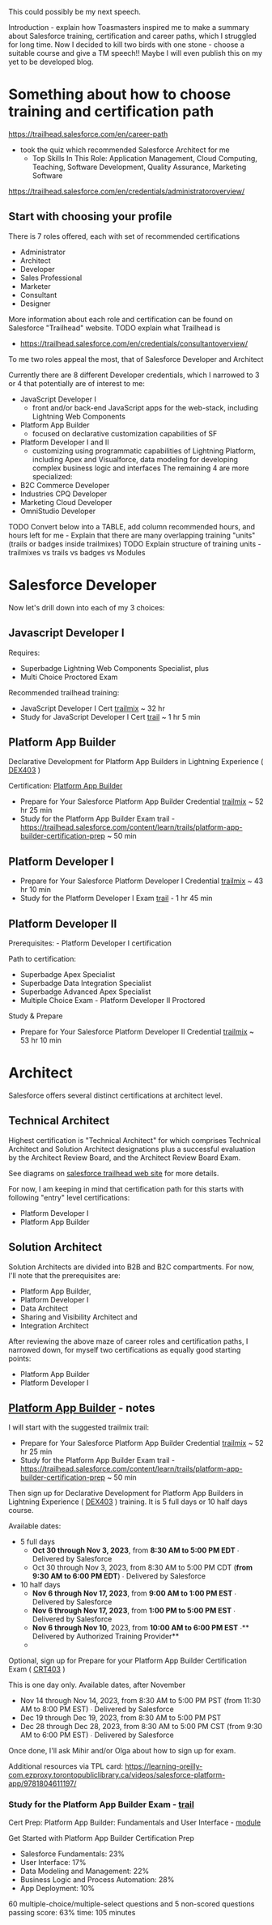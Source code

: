 This could possibly be my next speech.

Introduction - explain how Toasmasters inspired me to make a summary about Salesforce training, certification and career paths, which I struggled for long time.
Now I decided to kill two birds with one stone - choose a suitable course and give a TM speech!! 
Maybe I will even publish this on my yet to be developed blog.

# Something about how to choose training and certification path

https://trailhead.salesforce.com/en/career-path
- took the quiz which recommended Salesforce Architect for me 
    - Top Skills In This Role: Application Management, Cloud Computing, Teaching, Software Development, Quality Assurance, Marketing Software

https://trailhead.salesforce.com/en/credentials/administratoroverview/

## Start with choosing your profile

There is 7 roles offered, each with set of recommended certifications
- Administrator
- Architect
- Developer
- Sales Professional
- Marketer
- Consultant
- Designer

More information about each role and certification can be found on Salesforce "Trailhead" website. 
TODO explain what Trailhead is
- https://trailhead.salesforce.com/en/credentials/consultantoverview/

To me two roles appeal the most, that of Salesforce Developer and Architect

Currently there are 8 different Developer credentials, which I narrowed to 3 or 4 that potentially are of interest to me:
- JavaScript Developer I
  - front and/or back-end JavaScript apps for the web-stack, including Lightning Web Components
- Platform App Builder
  - focused on declarative customization capabilities of SF
- Platform Developer I and II 
  - customizing using programmatic capabilities of Lightning Platform, including Apex and Visualforce, data modeling for developing complex business logic and interfaces
The remaining 4 are more specialized:
- B2C Commerce Developer
- Industries CPQ Developer
- Marketing Cloud Developer
- OmniStudio Developer

TODO Convert below into a TABLE, add column recommended hours, and hours left for me - Explain that there are many overlapping training "units" (trails or badges inside trailmixes)
TODO Explain structure of training units - trailmixes vs trails vs badges vs Modules

# Salesforce Developer

Now let's drill down into each of my 3 choices:
## Javascript Developer I 
Requires:
- Superbadge Lightning Web Components Specialist, plus
-  Multi Choice Proctored Exam

Recommended trailhead training:
- JavaScript Developer I Cert [trailmix](https://trailhead.salesforce.com/users/strailhead/trailmixes/prepare-for-your-salesforce-javascript-developer-i-credential)  ~ 32 hr
- Study for JavaScript Developer I Cert [trail](https://trailhead.salesforce.com/content/learn/trails/study-for-the-salesforce-javascript-developer-i-exam) ~ 1 hr 5 min

## Platform App Builder

Declarative Development for Platform App Builders in Lightning Experience ( [DEX403](https://trailheadacademy.salesforce.com/classes/dex403-declarative-development-for-platform-app-builders-in-lightning-experience) )

Certification: [Platform App Builder](https://trailhead.salesforce.com/en/credentials/platformappbuilder)

- Prepare for Your Salesforce Platform App Builder Credential [trailmix](https://trailhead.salesforce.com/users/strailhead/trailmixes/prepare-for-your-salesforce-platform-app-builder-credential) ~ 52 hr 25 min
- Study for the Platform App Builder Exam trail - https://trailhead.salesforce.com/content/learn/trails/platform-app-builder-certification-prep ~ 50 min


## Platform Developer I
- Prepare for Your Salesforce Platform Developer I Credential [trailmix](https://trailhead.salesforce.com/users/strailhead/trailmixes/prepare-for-your-salesforce-platform-developer-i-credential) ~ 43 hr 10 min
- Study for the Platform Developer I Exam [trail](https://trailhead.salesforce.com/content/learn/trails/platform-developer-i-certification-study-guide) - 1 hr 45 min


## Platform Developer II
Prerequisites:  - Platform Developer I certification

Path to certification:
- Superbadge Apex Specialist
- Superbadge Data Integration Specialist
- Superbadge Advanced Apex Specialist 
- Multiple Choice Exam - Platform Developer II Proctored

Study & Prepare
- Prepare for Your Salesforce Platform Developer II Credential [trailmix](https://trailhead.salesforce.com/users/strailhead/trailmixes/prepare-for-your-salesforce-platform-developer-ii-credential) ~ 53 hr 10 min



# Architect

Salesforce offers several distinct certifications at architect level. 

## Technical Architect

Highest certification is "Technical Architect" for which comprises Technical Architect and
Solution Architect designations plus a successful evaluation by the Architect Review Board, and the Architect Review Board Exam.

See diagrams on [salesforce trailhead web site](https://trailhead.salesforce.com/en/credentials/architectoverview/) for more details.

For now, I am keeping in mind that certification path for this starts with following "entry" level certifications:
- Platform Developer I
- Platform App Builder


## Solution Architect

Solution Architects are divided into B2B and B2C compartments. 
For now, I'll note that the prerequisites are:
- Platform App Builder,
- Platform Developer I
- Data Architect
- Sharing and Visibility Architect and
- Integration Architect



After reviewing the above maze of career roles and certification paths, I narrowed down, for myself two certifications as equally good starting points:
- Platform App Builder
- Platform Developer I



## [Platform App Builder](https://trailhead.salesforce.com/en/credentials/platformappbuilder) - notes

I will start with the suggested trailmix trail:
- Prepare for Your Salesforce Platform App Builder Credential [trailmix](https://trailhead.salesforce.com/users/strailhead/trailmixes/prepare-for-your-salesforce-platform-app-builder-credential) ~ 52 hr 25 min
- Study for the Platform App Builder Exam trail - https://trailhead.salesforce.com/content/learn/trails/platform-app-builder-certification-prep ~ 50 min

Then sign up for Declarative Development for Platform App Builders in Lightning Experience ( [DEX403](https://trailheadacademy.salesforce.com/classes/dex403-declarative-development-for-platform-app-builders-in-lightning-experience) ) training. It is 5 full days or 10 half days course.

Available dates:
- 5 full days
  - **Oct 30 through Nov 3, 2023**, from **8:30 AM to 5:00 PM EDT** ∙ Delivered by Salesforce
  - Oct 30 through Nov 3, 2023, from 8:30 AM to 5:00 PM CDT (**from 9:30 AM to 6:00 PM EDT**) ∙ Delivered by Salesforce
- 10 half days
  - **Nov 6 through Nov 17, 2023**, from **9:00 AM to 1:00 PM EST** ∙ Delivered by Salesforce
  - **Nov 6 through Nov 17, 2023**, from **1:00 PM to 5:00 PM EST** ∙ Delivered by Salesforce 
  - **Nov 6 through Nov 10**, 2023, from **10:00 AM to 6:00 PM EST** ∙** Delivered by Authorized Training Provider** 
  - 

Optional, sign up for Prepare for your Platform App Builder Certification Exam ( [CRT403](https://trailheadacademy.salesforce.com/classes/crt403-prepare-for-your-platform-app-builder-certification-exam) )

This is one day only. Available dates, after November
- Nov 14 through Nov 14, 2023, from 8:30 AM to 5:00 PM PST (from 11:30 AM to 8:00 PM EST) ∙ Delivered by Salesforce
- Dec 19 through Dec 19, 2023, from 8:30 AM to 5:00 PM PST
- Dec 28 through Dec 28, 2023, from 8:30 AM to 5:00 PM CST (from 9:30 AM to 6:00 PM EST) ∙ Delivered by Salesforce 

Once done, I'll ask Mihir and/or Olga about how to sign up for exam.


Additional resources via TPL card:
https://learning-oreilly-com.ezproxy.torontopubliclibrary.ca/videos/salesforce-platform-app/9781804611197/


### Study for the Platform App Builder Exam - [trail](https://trailhead.salesforce.com/content/learn/trails/platform-app-builder-certification-prep)

Cert Prep: Platform App Builder: Fundamentals and User Interface - [module](https://trailhead.salesforce.com/content/learn/modules/platform-app-builder-pt1?trail_id=platform-app-builder-certification-prep) 

Get Started with Platform App Builder Certification Prep
- Salesforce Fundamentals: 23%
- User Interface: 17%
- Data Modeling and Management: 22%
- Business Logic and Process Automation: 28%
- App Deployment: 10%

60 multiple-choice/multiple-select questions and 5 non-scored questions
passing score: 63%
time: 105 minutes
